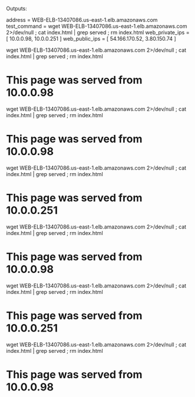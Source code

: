 Outputs:

address = WEB-ELB-13407086.us-east-1.elb.amazonaws.com
test_command = wget WEB-ELB-13407086.us-east-1.elb.amazonaws.com 2>/dev/null ; cat index.html | grep served ; rm index.html
web_private_ips = [
    10.0.0.98,
    10.0.0.251
]
web_public_ips = [
    54.166.170.52,
    3.80.150.74
]

wget WEB-ELB-13407086.us-east-1.elb.amazonaws.com 2>/dev/null ; cat index.html | grep served ; rm index.html
        <h1>This page was served from 10.0.0.98</h1>
wget WEB-ELB-13407086.us-east-1.elb.amazonaws.com 2>/dev/null ; cat index.html | grep served ; rm index.html
        <h1>This page was served from 10.0.0.98</h1>
wget WEB-ELB-13407086.us-east-1.elb.amazonaws.com 2>/dev/null ; cat index.html | grep served ; rm index.html
        <h1>This page was served from 10.0.0.251</h1>
wget WEB-ELB-13407086.us-east-1.elb.amazonaws.com 2>/dev/null ; cat index.html | grep served ; rm index.html
        <h1>This page was served from 10.0.0.98</h1>
wget WEB-ELB-13407086.us-east-1.elb.amazonaws.com 2>/dev/null ; cat index.html | grep served ; rm index.html
        <h1>This page was served from 10.0.0.251</h1>
wget WEB-ELB-13407086.us-east-1.elb.amazonaws.com 2>/dev/null ; cat index.html | grep served ; rm index.html
        <h1>This page was served from 10.0.0.98</h1>
